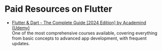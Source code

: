 # Paid Resources on Flutter

-   [Flutter & Dart - The Complete Guide [2024 Edition] by Academind (Udemy)](https://www.udemy.com/course/learn-flutter-dart-to-build-ios-android-apps/)  
    One of the most comprehensive courses available, covering everything from basic concepts to advanced app development, with frequent updates.
